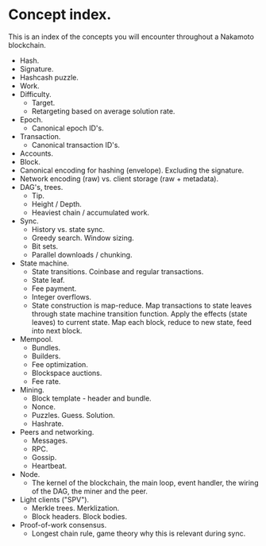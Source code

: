 Concept index.
==============

This is an index of the concepts you will encounter throughout a Nakamoto blockchain.

 - Hash.
 - Signature.
 - Hashcash puzzle. 
 - Work.
 - Difficulty.
    - Target.
    - Retargeting based on average solution rate.
 - Epoch.
   - Canonical epoch ID's.
 - Transaction.
   - Canonical transaction ID's.
 - Accounts.
 - Block.
 - Canonical encoding for hashing (envelope). Excluding the signature.
 - Network encoding (raw) vs. client storage (raw + metadata).
 - DAG's, trees.
   - Tip. 
   - Height / Depth.
   - Heaviest chain / accumulated work.
 - Sync. 
   - History vs. state sync.
   - Greedy search. Window sizing.
   - Bit sets.
   - Parallel downloads / chunking.
 - State machine.
   - State transitions. Coinbase and regular transactions.
   - State leaf.
   - Fee payment. 
   - Integer overflows.
   - State construction is map-reduce. Map transactions to state leaves through state machine transition function. Apply the effects (state leaves) to current state. Map each block, reduce to new state, feed into next block.
 - Mempool.
   - Bundles.
   - Builders.
   - Fee optimization.
   - Blockspace auctions.
   - Fee rate.
 - Mining.
   - Block template - header and bundle.
   - Nonce.
   - Puzzles. Guess. Solution.
   - Hashrate.
 - Peers and networking.
   - Messages.
   - RPC.
   - Gossip.
   - Heartbeat.
 - Node.
   - The kernel of the blockchain, the main loop, event handler, the wiring of the DAG, the miner and the peer.
 - Light clients ("SPV").
   - Merkle trees. Merklization.
   - Block headers. Block bodies.
 - Proof-of-work consensus.
   - Longest chain rule, game theory why this is relevant during sync.


